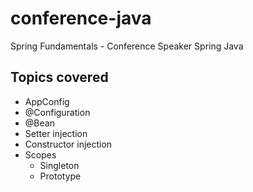 # conference-java
Spring Fundamentals - Conference Speaker Spring Java

## Topics covered
- AppConfig
- @Configuration
- @Bean
- Setter injection
- Constructor injection
- Scopes
    - Singleton
    - Prototype

